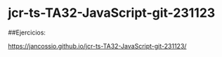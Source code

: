 # jcr-ts-TA32-JavaScript-git-231123

##Ejercicios:

https://jancossio.github.io/jcr-ts-TA32-JavaScript-git-231123/

